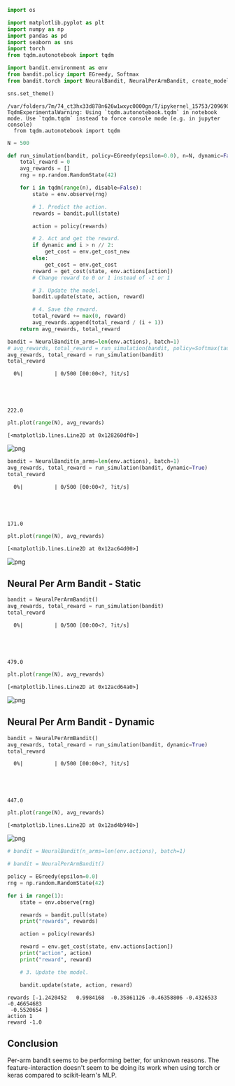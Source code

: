 ```python
import os

import matplotlib.pyplot as plt
import numpy as np
import pandas as pd
import seaborn as sns
import torch
from tqdm.autonotebook import tqdm

import bandit.environment as env
from bandit.policy import EGreedy, Softmax
from bandit.torch import NeuralBandit, NeuralPerArmBandit, create_model

sns.set_theme()
```

    /var/folders/7m/74_ct3hx33d878n626w1wxyc0000gn/T/ipykernel_15753/2096907171.py:8: TqdmExperimentalWarning: Using `tqdm.autonotebook.tqdm` in notebook mode. Use `tqdm.tqdm` instead to force console mode (e.g. in jupyter console)
      from tqdm.autonotebook import tqdm



```python
N = 500
```


```python
def run_simulation(bandit, policy=EGreedy(epsilon=0.0), n=N, dynamic=False):
    total_reward = 0
    avg_rewards = []
    rng = np.random.RandomState(42)

    for i in tqdm(range(n), disable=False):
        state = env.observe(rng)

        # 1. Predict the action.
        rewards = bandit.pull(state)

        action = policy(rewards)

        # 2. Act and get the reward.
        if dynamic and i > n // 2:
            get_cost = env.get_cost_new
        else:
            get_cost = env.get_cost
        reward = get_cost(state, env.actions[action])
        # Change reward to 0 or 1 instead of -1 or 1

        # 3. Update the model.
        bandit.update(state, action, reward)

        # 4. Save the reward.
        total_reward += max(0, reward)
        avg_rewards.append(total_reward / (i + 1))
    return avg_rewards, total_reward
```


```python
bandit = NeuralBandit(n_arms=len(env.actions), batch=1)
# avg_rewards, total_reward = run_simulation(bandit, policy=Softmax(tau=0.1))
avg_rewards, total_reward = run_simulation(bandit)
total_reward
```


      0%|          | 0/500 [00:00<?, ?it/s]





    222.0




```python
plt.plot(range(N), avg_rewards)
```




    [<matplotlib.lines.Line2D at 0x128260df0>]




    
![png](15_torch_bandit_files/15_torch_bandit_4_1.png)
    



```python
bandit = NeuralBandit(n_arms=len(env.actions), batch=1)
avg_rewards, total_reward = run_simulation(bandit, dynamic=True)
total_reward
```


      0%|          | 0/500 [00:00<?, ?it/s]





    171.0




```python
plt.plot(range(N), avg_rewards)
```




    [<matplotlib.lines.Line2D at 0x12ac64d00>]




    
![png](15_torch_bandit_files/15_torch_bandit_6_1.png)
    


## Neural Per Arm Bandit - Static


```python
bandit = NeuralPerArmBandit()
avg_rewards, total_reward = run_simulation(bandit)
total_reward
```


      0%|          | 0/500 [00:00<?, ?it/s]





    479.0




```python
plt.plot(range(N), avg_rewards)
```




    [<matplotlib.lines.Line2D at 0x12acd64a0>]




    
![png](15_torch_bandit_files/15_torch_bandit_9_1.png)
    


## Neural Per Arm Bandit - Dynamic


```python
bandit = NeuralPerArmBandit()
avg_rewards, total_reward = run_simulation(bandit, dynamic=True)
total_reward
```


      0%|          | 0/500 [00:00<?, ?it/s]





    447.0




```python
plt.plot(range(N), avg_rewards)
```




    [<matplotlib.lines.Line2D at 0x12ad4b940>]




    
![png](15_torch_bandit_files/15_torch_bandit_12_1.png)
    



```python
# bandit = NeuralBandit(n_arms=len(env.actions), batch=1)

# bandit = NeuralPerArmBandit()

policy = EGreedy(epsilon=0.0)
rng = np.random.RandomState(42)

for i in range(1):
    state = env.observe(rng)

    rewards = bandit.pull(state)
    print("rewards", rewards)

    action = policy(rewards)

    reward = env.get_cost(state, env.actions[action])
    print("action", action)
    print("reward", reward)

    # 3. Update the model.

    bandit.update(state, action, reward)
```

    rewards [-1.2420452   0.9984168  -0.35861126 -0.46358806 -0.4326533  -0.46654683
     -0.5520654 ]
    action 1
    reward -1.0


## Conclusion

Per-arm bandit seems to be performing better, for unknown reasons. The feature-interaction doesn't seem to be doing its work when using torch or keras compared to scikit-learn's MLP.
